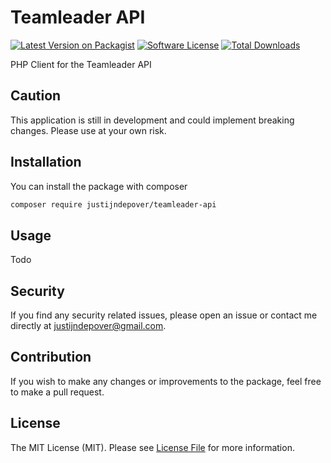 # Teamleader API

[![Latest Version on Packagist](https://img.shields.io/packagist/v/justijndepover/teamleader-api.svg?style=flat-square)](https://packagist.org/packages/justijndepover/teamleader-api)
[![Software License](https://img.shields.io/badge/license-MIT-brightgreen.svg?style=flat-square)](LICENSE.md)
[![Total Downloads](https://img.shields.io/packagist/dt/justijndepover/teamleader-api.svg?style=flat-square)](https://packagist.org/packages/justijndepover/teamleader-api)

PHP Client for the Teamleader API

## Caution

This application is still in development and could implement breaking changes. Please use at your own risk.

## Installation

You can install the package with composer

```sh
composer require justijndepover/teamleader-api
```

## Usage

Todo

## Security

If you find any security related issues, please open an issue or contact me directly at [justijndepover@gmail.com](justijndepover@gmail.com).

## Contribution

If you wish to make any changes or improvements to the package, feel free to make a pull request.

## License

The MIT License (MIT). Please see [License File](LICENSE.md) for more information.
